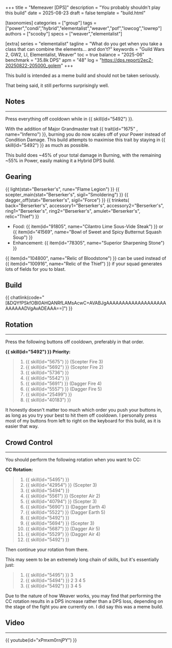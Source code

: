 +++
title = "Memeaver [DPS]"
description = "You probably shouldn't play this build"
date = 2025-08-23
draft = false
template = "build.html"

[taxonomies]
categories = ["group"]
tags = ["power","condi","hybrid","elementalist","weaver","pof","lowcog","lowrep"]
authors = ["scooby"]
specs = ["weaver","elementalist"]

[extra]
series = "elementalist"
tagline = "What do you get when you take a class that can combine the elements... and don't?"
keywords = "Guild Wars 2, GW2, LI, Elementalist, Weaver"
toc = true
balance = "2025-06"
benchmark = "35.8k DPS"
apm = "48"
log = "https://dps.report/2ecZ-20250822-205000_golem"
+++

This build is intended as a meme build and should not be taken seriously.

That being said, it still performs surprisingly well.

## Notes

---

Press everything off cooldown while in {{ skill(id="5492") }}.

With the addition of Major Grandmaster trait {{ trait(id="1675" , name="Inferno") }}, burning you do now scales off of your Power instead of Condition Damage. This build attempts to maximise this trait by staying in {{ skill(id="5492") }} as much as possible.

This build does ~45% of your total damage in Burning, with the remaining ~55% in Power, easily making it a Hybrid DPS build.

## Gearing

{{ light(stat="Berserker's", rune="Flame Legion") }}
{{ scepter_main(stat="Berserker's", sigil="Smoldering") }}
{{ dagger_off(stat="Berserker's", sigil="Force") }}
{{ trinkets(
	back="Berserker's",
	accessory1="Berserker's",
	accessory2="Berserker's",
	ring1="Berserker's",
	ring2="Berserker's",
	amulet="Berserker's",
	relic="Thief") }}

- Food: {{ item(id="91805", name="Cilantro Lime Sous-Vide Steak") }} or {{ item(id="41569", name="Bowl of Sweet and Spicy Butternut Squash Soup") }}
- Enhancement: {{ item(id="78305", name="Superior Sharpening Stone") }}

{{ item(id="104800", name="Relic of Bloodstone") }} can be used instead of {{ item(id="100916", name="Relic of the Thief") }} if your squad generates lots of fields for you to blast.

## Build

{{ chatlink(code="[&DQYfPSkfOBl0AHQANRfLAMsAcwC+AVABJgAAAAAAAAAAAAAAAAAAAAAAAAADVgAvADEAAA==]") }}


## Rotation

---

Press the following buttons off cooldown, preferably in that order.

**{{ skill(id="5492") }} Priority:**
> 1. {{ skill(id="5675") }} (Scepter Fire 3)
> 1. {{ skill(id="5692") }} (Scepter Fire 2)
> 1. {{ skill(id="5736") }}
> 1. {{ skill(id="5542") }}
> 1. {{ skill(id="5691") }} (Dagger Fire 4)
> 1. {{ skill(id="5557") }} (Dagger Fire 5)
> 1. {{ skill(id="25499") }}
> 1. {{ skill(id="40183") }}

It honestly doesn't matter too much which order you push your buttons in, as long as you try your best to hit them off cooldown. I personally press most of my buttons from left to right on the keyboard for this build, as it is easier that way.

## Crowd Control

---

You should perform the following rotation when you want to CC:

**CC Rotation:**
> 1. {{ skill(id="5495") }}
> 1. {{ skill(id="42954") }} (Scepter 3)
> 1. {{ skill(id="5494") }}
> 1. {{ skill(id="5561") }} (Scepter Air 2)
> 1. {{ skill(id="40794") }} (Scepter 3)
> 1. {{ skill(id="5690") }} (Dagger Earth 4)
> 1. {{ skill(id="5522") }} (Dagger Earth 5)
> 1. {{ skill(id="5492") }}
> 1. {{ skill(id="5694") }} (Scepter 3)
> 1. {{ skill(id="5687") }} (Dagger Air 5)
> 1. {{ skill(id="5529") }} (Dagger Air 4)
> 1. {{ skill(id="5492") }}

Then continue your rotation from there.

This may seem to be an extremely long chain of skills, but it's essentially just:
> 1. {{ skill(id="5495") }} 3
> 1. {{ skill(id="5494") }} 2 3 4 5
> 1. {{ skill(id="5492") }} 3 4 5

Due to the nature of how Weaver works, you may find that performing the CC rotation results in a DPS increase rather than a DPS loss, depending on the stage of the fight you are currently on. I did say this was a meme build.

## Video

---

{{ youtube(id="xPmxm0rnjPY") }}
